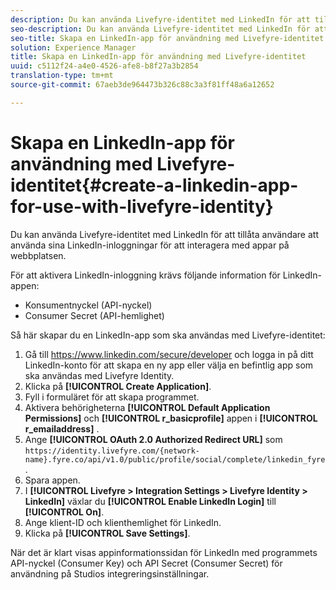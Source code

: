 ```yaml
---
description: Du kan använda Livefyre-identitet med LinkedIn för att tillåta användare att använda sina LinkedIn-inloggningar för att interagera med appar på webbplatsen.
seo-description: Du kan använda Livefyre-identitet med LinkedIn för att tillåta användare att använda sina LinkedIn-inloggningar för att interagera med appar på webbplatsen.
seo-title: Skapa en LinkedIn-app för användning med Livefyre-identitet
solution: Experience Manager
title: Skapa en LinkedIn-app för användning med Livefyre-identitet
uuid: c5112f24-a4e0-4526-afe8-b8f27a3b2854
translation-type: tm+mt
source-git-commit: 67aeb3de964473b326c88c3a3f81ff48a6a12652

---
```



# Skapa en LinkedIn-app för användning med Livefyre-identitet{#create-a-linkedin-app-for-use-with-livefyre-identity}

Du kan använda Livefyre-identitet med LinkedIn för att tillåta användare att använda sina LinkedIn-inloggningar för att interagera med appar på webbplatsen.

För att aktivera LinkedIn-inloggning krävs följande information för LinkedIn-appen:

* Konsumentnyckel (API-nyckel)
* Consumer Secret (API-hemlighet)

Så här skapar du en LinkedIn-app som ska användas med Livefyre-identitet:

1. Gå till https://www.linkedin.com/secure/developer och logga in på ditt LinkedIn-konto för att skapa en ny app eller välja en befintlig app som ska användas med Livefyre Identity.
1. Klicka på **[!UICONTROL Create Application]**.
1. Fyll i formuläret för att skapa programmet.
1. Aktivera behörigheterna **[!UICONTROL Default Application Permissions]** och **[!UICONTROL r_basicprofile]** appen i **[!UICONTROL r_emailaddress]** .
1. Ange **[!UICONTROL OAuth 2.0 Authorized Redirect URL]** som `https://identity.livefyre.com/{network-name}.fyre.co/api/v1.0/public/profile/social/complete/linkedin_fyre`.
1. Spara appen.
1. I **[!UICONTROL Livefyre > Integration Settings > Livefyre Identity > LinkedIn]** växlar du **[!UICONTROL Enable LinkedIn Login]** till **[!UICONTROL On]**.
1. Ange klient-ID och klienthemlighet för LinkedIn.
1. Klicka på **[!UICONTROL Save Settings]**.

När det är klart visas appinformationssidan för LinkedIn med programmets API-nyckel (Consumer Key) och API Secret (Consumer Secret) för användning på Studios integreringsinställningar.
